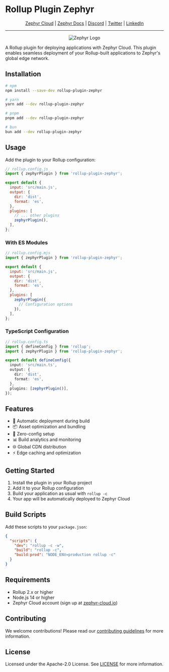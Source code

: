 # Rollup Plugin Zephyr

<div align="center">

[Zephyr Cloud](https://zephyr-cloud.io) | [Zephyr Docs](https://docs.zephyr-cloud.io) | [Discord](https://zephyr-cloud.io/discord) | [Twitter](https://x.com/ZephyrCloudIO) | [LinkedIn](https://www.linkedin.com/company/zephyr-cloud/)

<hr/>
<img src="https://cdn.prod.website-files.com/669061ee3adb95b628c3acda/66981c766e352fe1f57191e2_Opengraph-zephyr.png" alt="Zephyr Logo" />
</div>

A Rollup plugin for deploying applications with Zephyr Cloud. This plugin enables seamless deployment of your Rollup-built applications to Zephyr's global edge network.

## Installation

```bash
# npm
npm install --save-dev rollup-plugin-zephyr

# yarn
yarn add --dev rollup-plugin-zephyr

# pnpm
pnpm add --dev rollup-plugin-zephyr

# bun
bun add --dev rollup-plugin-zephyr
```

## Usage

Add the plugin to your Rollup configuration:

```javascript
// rollup.config.js
import { zephyrPlugin } from 'rollup-plugin-zephyr';

export default {
  input: 'src/main.js',
  output: {
    dir: 'dist',
    format: 'es',
  },
  plugins: [
    // ... other plugins
    zephyrPlugin(),
  ],
};
```

### With ES Modules

```javascript
// rollup.config.mjs
import { zephyrPlugin } from 'rollup-plugin-zephyr';

export default {
  input: 'src/main.js',
  output: {
    dir: 'dist',
    format: 'es',
  },
  plugins: [
    zephyrPlugin({
      // Configuration options
    }),
  ],
};
```

### TypeScript Configuration

```typescript
// rollup.config.ts
import { defineConfig } from 'rollup';
import { zephyrPlugin } from 'rollup-plugin-zephyr';

export default defineConfig({
  input: 'src/main.ts',
  output: {
    dir: 'dist',
    format: 'es',
  },
  plugins: [zephyrPlugin()],
});
```

## Features

- 🚀 Automatic deployment during build
- 📦 Asset optimization and bundling
- 🔧 Zero-config setup
- 📊 Build analytics and monitoring
- 🌐 Global CDN distribution
- ⚡ Edge caching and optimization

## Getting Started

1. Install the plugin in your Rollup project
2. Add it to your Rollup configuration
3. Build your application as usual with `rollup -c`
4. Your app will be automatically deployed to Zephyr Cloud

## Build Scripts

Add these scripts to your `package.json`:

```json
{
  "scripts": {
    "dev": "rollup -c -w",
    "build": "rollup -c",
    "build:prod": "NODE_ENV=production rollup -c"
  }
}
```

## Requirements

- Rollup 2.x or higher
- Node.js 14 or higher
- Zephyr Cloud account (sign up at [zephyr-cloud.io](https://zephyr-cloud.io))

## Contributing

We welcome contributions! Please read our [contributing guidelines](../../CONTRIBUTING.md) for more information.

## License

Licensed under the Apache-2.0 License. See [LICENSE](LICENSE) for more information.
